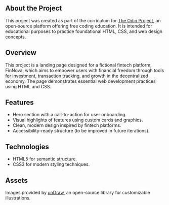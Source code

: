 ## About the Project
This project was created as part of the curriculum for [The Odin Project](https://www.theodinproject.com/), an open-source platform offering free coding education. It is intended for educational purposes to practice foundational HTML, CSS, and web design concepts.

## Overview
This project is a landing page designed for a fictional fintech platform, FinNova, which aims to empower users with financial freedom through tools for investment, transaction tracking, and growth in the decentralized economy. The page demonstrates essential web development practices using HTML and CSS.

## Features
- Hero section with a call-to-action for user onboarding.
- Visual highlights of features using custom cards and graphics.
- Clean, modern design inspired by fintech platforms.
- Accessibility-ready structure (to be improved in future iterations).

## Technologies
- HTML5 for semantic structure.
- CSS3 for modern styling techniques.

## Assets
Images provided by [unDraw](https://undraw.co/), an open-source library for customizable illustrations.